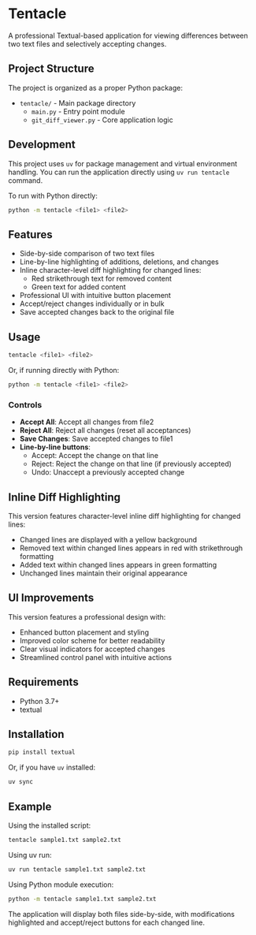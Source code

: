 # Tentacle

A professional Textual-based application for viewing differences between two text files and selectively accepting changes.

## Project Structure

The project is organized as a proper Python package:

- `tentacle/` - Main package directory
  - `main.py` - Entry point module
  - `git_diff_viewer.py` - Core application logic

## Development

This project uses `uv` for package management and virtual environment handling. You can run the application directly using `uv run tentacle` command.

To run with Python directly:
```bash
python -m tentacle <file1> <file2>
```


## Features

- Side-by-side comparison of two text files
- Line-by-line highlighting of additions, deletions, and changes
- Inline character-level diff highlighting for changed lines:
  - Red strikethrough text for removed content
  - Green text for added content
- Professional UI with intuitive button placement
- Accept/reject changes individually or in bulk
- Save accepted changes back to the original file

## Usage

```bash
tentacle <file1> <file2>
```

Or, if running directly with Python:

```bash
python -m tentacle <file1> <file2>
```

### Controls

- **Accept All**: Accept all changes from file2
- **Reject All**: Reject all changes (reset all acceptances)
- **Save Changes**: Save accepted changes to file1
- **Line-by-line buttons**:
  - Accept: Accept the change on that line
  - Reject: Reject the change on that line (if previously accepted)
  - Undo: Unaccept a previously accepted change

## Inline Diff Highlighting

This version features character-level inline diff highlighting for changed lines:

- Changed lines are displayed with a yellow background
- Removed text within changed lines appears in red with strikethrough formatting
- Added text within changed lines appears in green formatting
- Unchanged lines maintain their original appearance

## UI Improvements

This version features a professional design with:

- Enhanced button placement and styling
- Improved color scheme for better readability
- Clear visual indicators for accepted changes
- Streamlined control panel with intuitive actions

## Requirements

- Python 3.7+
- textual

## Installation

```bash
pip install textual
```

Or, if you have `uv` installed:

```bash
uv sync
```

## Example

Using the installed script:
```bash
tentacle sample1.txt sample2.txt
```

Using uv run:
```bash
uv run tentacle sample1.txt sample2.txt
```

Using Python module execution:
```bash
python -m tentacle sample1.txt sample2.txt
```

The application will display both files side-by-side, with modifications highlighted and accept/reject buttons for each changed line.